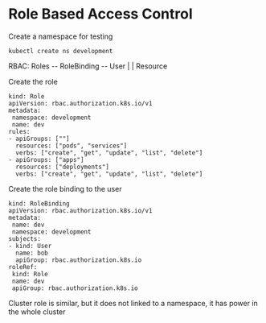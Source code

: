 # Role Based Access Control

Create a namespace for testing
```
kubectl create ns development
```

RBAC:
Roles -- RoleBinding -- User
  |
  |
Resource

Create the role
```
kind: Role
apiVersion: rbac.authorization.k8s.io/v1
metadata:
 namespace: development
 name: dev
rules:
- apiGroups: [""]
  resources: ["pods", "services"]
  verbs: ["create", "get", "update", "list", "delete"]
- apiGroups: ["apps"]
  resources: ["deployments"]
  verbs: ["create", "get", "update", "list", "delete"]
```

Create the role binding to the user
```
kind: RoleBinding
apiVersion: rbac.authorization.k8s.io/v1
metadata:
 name: dev
 namespace: development
subjects:
- kind: User
  name: bob
  apiGroup: rbac.authorization.k8s.io
roleRef:
 kind: Role
 name: dev
 apiGroup: rbac.authorization.k8s.io
 ```

Cluster role is similar, but it does not linked to a namespace, it has power in the whole cluster